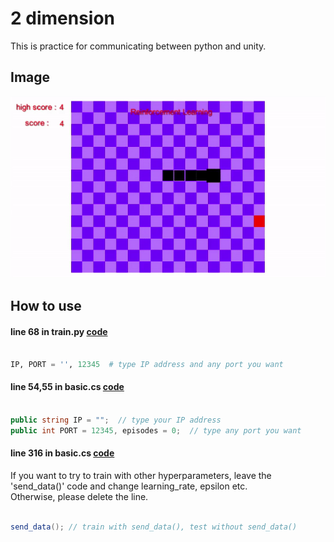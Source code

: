 # 2 dimension

This is practice for communicating between python and unity.

## Image

![](../images/test.gif)


## How to use

#### line 68 in train.py [code](https://github.com/sammiee5311/3_dimension_snake_game/blob/2cebb3ea3ac2c5c5846d7d0a9948dc83a6c20c9e/2d_practice/python/train.py#L68)

``` python

IP, PORT = '', 12345  # type IP address and any port you want

```

#### line 54,55 in basic.cs [code](https://github.com/sammiee5311/3_dimension_snake_game/blob/2cebb3ea3ac2c5c5846d7d0a9948dc83a6c20c9e/2d_practice/unity/Scripts/basic.cs#L54)

``` c#

public string IP = "";  // type your IP address
public int PORT = 12345, episodes = 0;  // type any port you want

```

#### line 316 in basic.cs [code](https://github.com/sammiee5311/3_dimension_snake_game/blob/2cebb3ea3ac2c5c5846d7d0a9948dc83a6c20c9e/2d_practice/unity/Scripts/basic.cs#L316)

If you want to try to train with other hyperparameters, leave the 'send_data()' code and change learning_rate, epsilon etc. <br>
Otherwise, please delete the line.

``` c#

send_data(); // train with send_data(), test without send_data()  

```